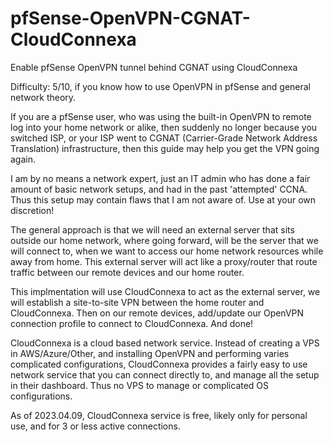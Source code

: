 # pfSense-OpenVPN-CGNAT-CloudConnexa
Enable pfSense OpenVPN tunnel behind CGNAT using CloudConnexa

Difficulty: 5/10, if you know how to use OpenVPN in pfSense and general network theory.

If you are a pfSense user, who was using the built-in OpenVPN to remote log into your home network or alike, then suddenly no longer because you switched ISP, or your ISP went to CGNAT (Carrier-Grade Network Address Translation) infrastructure, then this guide may help you get the VPN going again.

I am by no means a network expert, just an IT admin who has done a fair amount of basic network setups, and had in the past 'attempted' CCNA. Thus this setup may contain flaws that I am not aware of. Use at your own discretion! 

The general approach is that we will need an external server that sits outside our home network, where going forward, will be the server that we will connect to, when we want to access our home network resources while away from home. This external server will act like a proxy/router that route traffic between our remote devices and our home router. 

This implmentation will use CloudConnexa to act as the external server, we will establish a site-to-site VPN between the home router and CloudConnexa. Then on our remote devices, add/update our OpenVPN connection profile to connect to CloudConnexa. And done!

CloudConnexa is a cloud based network service. Instead of creating a VPS in AWS/Azure/Other, and installing OpenVPN and performing varies complicated configurations, CloudConnexa provides a fairly easy to use network service that you can connect directly to, and manage all the setup in their dashboard. Thus no VPS to manage or complicated OS configurations.

As of 2023.04.09, CloudConnexa service is free, likely only for personal use, and for 3 or less active connections. 
